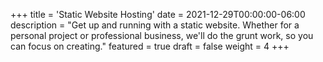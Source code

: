+++
title = 'Static Website Hosting'
date = 2021-12-29T00:00:00-06:00
description = "Get up and running with a static website. Whether for a personal project or professional business, we'll do the grunt work, so you can focus on creating."
featured = true
draft = false
weight = 4
+++
